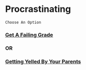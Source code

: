 # Procrastinating
```Choose An Option```
### [Get A Failing Grade](getafailinggrade.md)
### OR
### [Getting Yelled By Your Parents](gettingyelledbyyouarents.md)